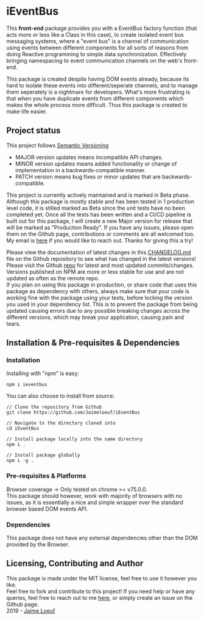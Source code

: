 # iEventBus
This **front-end** package provides you with a EventBus factory function (that acts more or less like a Class in this case), to create isolated event bus messaging systems, where a "event bus" is a channel of communication using events between different components for all sorts of reasons from doing Reactive programming to simple data synchronization. Effectively bringing namespacing to event communication channels on the web's front-end.  

This package is created despite having DOM events already, because its hard to isolate these events into different/seperate channels, and to manage them seperately is a nightmare for developers. What's more frustrating is that when you have duplicate events from different components which makes the whole process more difficult. Thus this package is created to make life easier.  


## Project status
This project follows [Semantic Versioning](https://semver.org/)
- MAJOR version updates means incompatible API changes.
- MINOR version updates means added functionality or change of implementation in a backwards-compatible manner.
- PATCH version means bug fixes or minor updates that are backwards-compatible.

This project is currently actively maintained and is marked in Beta phase. Although this package is mostly stable and has been tested in 1 production level code, it is stilled marked as Beta since the unit tests have no been completed yet. Once all the tests has been written and a CI/CD pipeline is built out for this package, I will create a new Major version for release that will be marked as "Production Ready". If you have any issues, please open them on the Github page, contributions or comments are all welcomed too. My email is [here](mailto:jaimeloeuf@gmail.com) if you would like to reach out. Thanks for giving this a try!

Please view the documentation of latest changes in this [CHANGELOG.md](https://github.com/Jaimeloeuf/iEventBus/blob/master/CHANGELOG.md) file on the Github repository to see what has changed in the latest versions!  
Please visit the Github [repo](https://github.com/Jaimeloeuf/iEventBus) for latest and most updated commits/changes. Versions published on NPM are more or less stable for use and are not updated as often as the remote repo.  
If you plan on using this package in production, or share code that uses this package as dependency with others, always make sure that your code is working fine with the package using your tests, before locking the version you used in your dependency list. This is to prevent the package from being updated causing errors due to any possible breaking changes across the different versions, which may break your application, causing pain and tears.


## Installation & Pre-requisites & Dependencies
### Installation
Installing with "npm" is easy:
```cli
npm i ieventbus
```

You can also choose to install from source:
```cli
// Clone the repository from Github
git clone https://github.com/Jaimeloeuf/iEventBus

// Navigate to the directory cloned into
cd iEventBus

// Install package locally into the same directory
npm i .

// Install package globally
npm i -g .
```

### Pre-requisites & Platforms
Browser coverage -> Only tested on chrome >= v75.0.0.  
This package should however, work with majority of browsers with no issues, as it is essentially a nice and simple wrapper over the standard browser based DOM events API.

### Dependencies
This package does not have any external dependencies other than the DOM provided by the Browser.


## Licensing, Contributing and Author
This package is made under the MIT license, feel free to use it however you like.  
Feel free to fork and contribute to this project! If you need help or have any queries, feel free to reach out to me [here](mailto:jaimeloeuf@gmail.com), or simply create an issue on the Github page.  
2019 - [Jaime Loeuf](https://github.com/Jaimeloeuf)